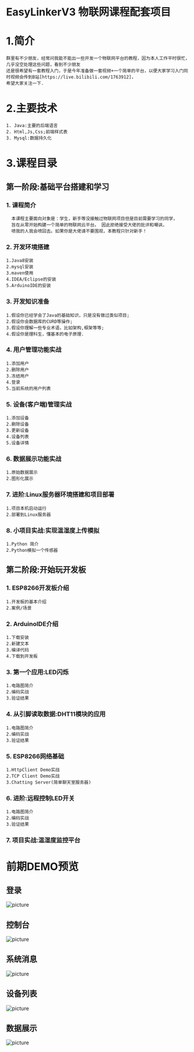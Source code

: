# EasyLinkerV3 物联网课程配套项目
# 1.简介
```
群里有不少朋友，经常问我能不能出一些开发一个物联网平台的教程，因为本人工作平时很忙，几乎没空处理这些问题，看到不少朋友
还是很希望有一套教程入门，于是今年准备做一套视频+一个简单的平台，以便大家学习入门同时视频会传到B站[https://live.bilibili.com/1763912]，
希望大家关注一下.
```
# 2.主要技术
```text
1. Java:主要的后端语言
2. Html,Js,Css;前端样式表
3. Mysql:数据持久化
```


# 3.课程目录
## 第一阶段:基础平台搭建和学习
### 1. 课程简介
```
  本课程主要面向对象是：学生，新手等没接触过物联网项目但是目前需要学习的同学，
  旨在从零开始构建一个简单的物联网云平台。 因此拒绝接受大佬的批评和嘲讽，
  喷我的人我会喷回去。如果你是大佬请不要围观，本教程只针对新手！
```
### 2. 开发环境搭建
```
1.Java8安装
2.mysql安装
3.maven使用
4.IDEA/Eclipse的安装
5.ArduinoIDE的安装
```

### 3. 开发知识准备
```
1.假设你已经学会了Java的基础知识，只是没有做过类似项目;
2.假设你会数据库的CURD等操作;
3.假设你理解一些专业术语，比如架构,框架等等;
4.假设你是理科生，懂基本的电子原理.
```

### 4. 用户管理功能实战
```
1.添加用户
2.删除用户
3.冻结用户
4.登录
5.当前系统的用户列表

```

### 5. 设备(客户端)管理实战
```
1.添加设备
2.删除设备
3.更新设备
4.设备列表
5.设备详情

```

### 6. 数据展示功能实战
```
1.原始数据展示
2.图形化展示

```

### 7. 进阶:Linux服务器环境搭建和项目部署
```
1.项目本机启动运行
2.部署到Linux服务器

```

### 8. 小项目实战:实现温湿度上传模拟
```
1.Python 简介
2.Python模拟一个传感器

```

## 第二阶段:开始玩开发板

### 1. ESP8266开发板介绍
```
1.开发板的基本介绍
2.案例/场景

```

### 2. ArduinoIDE介绍
```
1.下载安装
2.新建文本
3.编译代码
4.下载到开发板
```

### 3. 第一个应用:LED闪烁
```
1.电路图简介
2.编码实战
3.验证结果

```

### 4. 从引脚读取数据:DHT11模块的应用
```
1.电路图简介
2.编码实战
3.验证结果

```

### 5. ESP8266网络基础
```
1.HttpClient Demo实战
2.TCP Client Demo实战
3.Chatting Server(简单聊天室服务器)

```

### 6. 进阶:远程控制LED开关
```
1.电路图简介
2.编码实战
3.验证结果

```

### 7. 项目实战:温湿度监控平台


# 前期DEMO预览
## 登录
![picture](./screenshot/1.png)
## 控制台
![picture](./screenshot/2.png)
## 系统消息
![picture](./screenshot/3.png)
## 设备列表
![picture](./screenshot/4.png)
## 数据展示
![picture](./screenshot/5.png)
